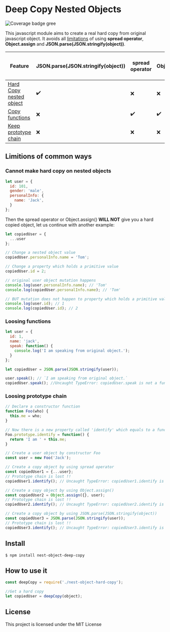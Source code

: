 # Deep Copy Nested Objects 

![Coverage badge gree][coverage-badge-green]

[coverage-badge-green]: https://img.shields.io/badge/Coverage-100%25-brightgreen.svg
[coverage-badge-yellow]: https://img.shields.io/badge/Coverage-100%25-yellow.svg
[coverage-badge-red]: https://img.shields.io/badge/Coverage-100%25-red.svg

This javascript module aims to create a real hard copy from original javascript object. It avoids all [limitations](#limitions-of-common-ways) of using **spread operator**, **Object.assign** and **JSON.parse(JSON.stringify(object))**. 

| Feature  | JSON.parse(JSON.stringify(object)) | spread operator | Object.assign | nest-object-deep-copy |
| ------------- | ------------- | ------------- | ------------- | ------------- |
| [Hard Copy nested object](#cannot-make-hard-copy-on-nested-objects) | :heavy_check_mark:  | :x:  | :x:  | :heavy_check_mark:  |
| [Copy functions](#loosing-functions) | :x:  | :heavy_check_mark:  | :heavy_check_mark:  |  :heavy_check_mark:  |
| [Keep prototype chain](#loosing-prototype-chain)  | :x:  | :x:  | :x:  |  :heavy_check_mark:  |

## Limitions of common ways
### Cannot make hard copy on nested objects 

```javascript
let user = {
  id: 101,
  gender: 'male',
  personalInfo: {
    name: 'Jack',
  }
};
```

Then the spread operator or Object.assign() **WILL NOT** give you a hard copied object, let us continue with another example:

```javascript
let copiedUser = {
  ...user
};

// Change a nested object value
copiedUser.personalInfo.name = 'Tom';

// Change a property which holds a primitive value
copiedUser.id = 2;

// original user object mutation happens
console.log(user.personalInfo.name); // 'Tom'
console.log(copiedUser.personalInfo.name); // 'Tom'

// BUT mutation does not happen to property which holds a primitive value
console.log(user.id); // 1
console.log(copiedUser.id); // 2
```


### Loosing functions

```javascript
let user = {
  id: 1,
  name: 'jack',
  speak: function() {
    console.log('I am speaking from original object.');
  }
};

let copiedUser = JSON.parse(JSON.stringify(user));

user.speak(); // `I am speaking from original object.`
copiedUser.speak(); //Uncaught TypeError: copiedUser.speak is not a function
```

### Loosing prototype chain

```javascript
// Declare a constructor function
function Foo(who) {
  this.me = who;
}

// Now there is a new property called 'identify' which equals to a function in prototype chain of any object being created by calling new Foo
Foo.prototype.identify = function() {
  return 'I am ' + this.me;
}

// Create a user object by constructor Foo
const user = new Foo('Jack');

// Create a copy object by using spread operator
const copiedUser1 = {...user};
// Prototype chain is lost !!
copiedUser1.identify(); // Uncaught TypeError: copiedUser1.identify is not a function

// Create a copy object by using Object.assign()
const copiedUser2 = Object.assign({}, user);
// Prototype chain is lost !!
copiedUser2.identify(); // Uncaught TypeError: copiedUser2.identify is not a function

// Create a copy object by using JSON.parse(JSON.stringify(object))
const copiedUser3 = JSON.parse(JSON.stringify(user));
// Prototype chain is lost !!
copiedUser3.identify(); // Uncaught TypeError: copiedUser3.identify is not a function

```

## Install
```console
$ npm install nest-object-deep-copy
```

## How to use it
```javascript
const deepCopy = require('./nest-object-hard-copy');

//Get a hard copy
let copiedUser = deepCopy(object);

```
## License

This project is licensed under the MIT License 
